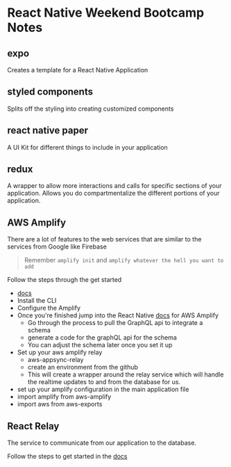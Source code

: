 # React Native Weekend Bootcamp Notes

## expo

Creates a template for a React Native Application

## styled components

Splits off the styling into creating customized components

## react native paper

A UI Kit for different things to include in your application

## redux

A wrapper to allow more interactions and calls for specific sections of your application. Allows you do compartmentalize the different portions of your application.

## AWS Amplify

There are a lot of features to the web services that are similar to the services from Google like Firebase

> Remember `amplify init` and `amplify whatever the hell you want to add`

Follow the steps through the get started
* [docs](https://aws-amplify.github.io/docs/)
* Install the CLI
* Configure the Amplify
* Once you're finished jump into the React Native [docs](https://aws-amplify.github.io/docs/js/start?ref=amplify-rn-btn&platform=react-native) for AWS Amplify
    * Go through the process to pull the GraphQL api to integrate a schema
    * generate a code for the graphQL api for the schema
    * You can adjust the schema later once you set it up
* Set up your aws amplify relay
  * aws-appsync-relay
  * create an environment from the github
  * This will create a wrapper around the relay service which will handle the realtime updates to and from the database for us.
* set up your amplify configuration in the main application file
* import amplify from aws-amplify
* import aws from aws-exports

## React Relay

The service to communicate from our application to the database.

Follow the steps to get started in the [docs](https://relay.dev/docs/en/introduction-to-relay)

